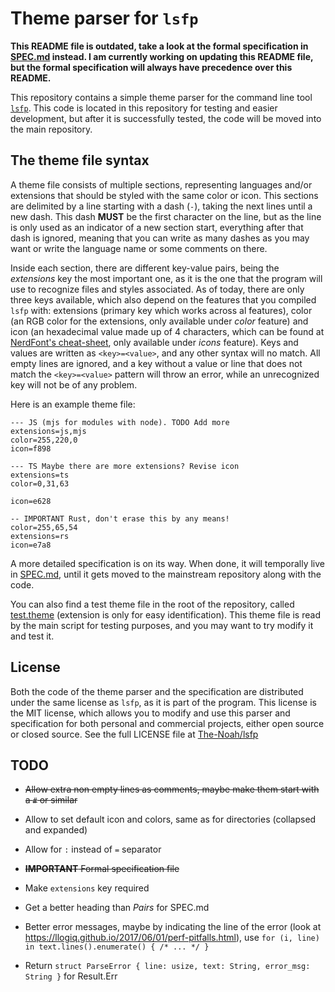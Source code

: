 # Theme parser for `lsfp`

**This README file is outdated, take a look at the formal specification in [SPEC.md](https://github.com/HipyCas/theme-parser/blob/master/SPEC.md) instead. I am currently working on updating this README file, but the formal specification will always have precedence over this README.**

This repository contains a simple theme parser for the command line tool [`lsfp`](https://github.com/The-Noah/lsfp). This code is located in this repository for testing and easier development, but after it is successfully tested, the code will be moved into the main repository.

## The theme file syntax

A theme file consists of multiple sections, representing languages and/or extensions that should be styled with the same color or icon. This sections are delimited by a line starting with a dash (`-`), taking the next lines until a new dash. This dash **MUST** be the first character on the line, but as the line is only used as an indicator of a new section start, everything after that dash is ignored, meaning that you can write as many dashes as you may want or write the language name or some comments on there.

Inside each section, there are different key-value pairs, being the _extensions_ key the most important one, as it is the one that the program will use to recognize files and styles associated. As of today, there are only three keys available, which also depend on the features that you compiled `lsfp` with: extensions (primary key which works across al features), color (an RGB color for the extensions, only available under _color_ feature) and icon (an hexadecimal value made up of 4 characters, which can be found at [NerdFont's cheat-sheet](https://www.nerdfonts.com/cheat-sheet), only available under _icons_ feature). Keys and values are written as `<key>=<value>`, and any other syntax will no match. All empty lines are ignored, and a key without a value or line that does not match the `<key>=<value>` pattern will throw an error, while an unrecognized key will not be of any problem.

Here is an example theme file:

```
--- JS (mjs for modules with node). TODO Add more
extensions=js,mjs
color=255,220,0
icon=f898

--- TS Maybe there are more extensions? Revise icon
extensions=ts
color=0,31,63

icon=e628

-- IMPORTANT Rust, don't erase this by any means!
color=255,65,54
extensions=rs
icon=e7a8
```

A more detailed specification is on its way. When done, it will temporally live in [SPEC.md](https://github.com/HipyCas/theme-parser/blob/master/SPEC.md), until it gets moved to the mainstream repository along with the code.

You can also find a test theme file in the root of the repository, called [test.theme](https://github.com/HipyCas/theme-parser/blob/master/test.theme) (extension is only for easy identification). This theme file is read by the main script for testing purposes, and you may want to try modify it and test it.

## License

Both the code of the theme parser and the specification are distributed under the same license as `lsfp`, as it is part of the program. This license is the MIT license, which allows you to modify and use this parser and specification for both personal and commercial projects, either open source or closed source. See the full LICENSE file at [The-Noah/lsfp](https://github.com/The-Noah/lsfp/blob/master/LICENSE)

## TODO

- ~~Allow extra non empty lines as comments, maybe make them start with a `#` or similar~~

- Allow to set default icon and colors, same as for directories (collapsed and expanded)

- Allow for `:` instead of `=` separator

- ~~**IMPORTANT** Formal specification file~~

- Make `extensions` key required

- Get a better heading than _Pairs_ for SPEC.md

- Better error messages, maybe by indicating the line of the error (look at https://llogiq.github.io/2017/06/01/perf-pitfalls.html), use `for (i, line) in text.lines().enumerate() { /* ... */ }`

- Return `struct ParseError { line: usize, text: String, error_msg: String }` for Result.Err
